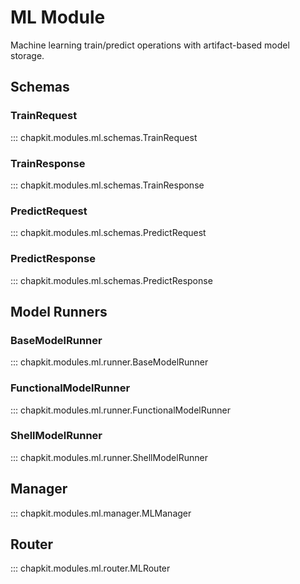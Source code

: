 # ML Module

Machine learning train/predict operations with artifact-based model storage.

## Schemas

### TrainRequest

::: chapkit.modules.ml.schemas.TrainRequest

### TrainResponse

::: chapkit.modules.ml.schemas.TrainResponse

### PredictRequest

::: chapkit.modules.ml.schemas.PredictRequest

### PredictResponse

::: chapkit.modules.ml.schemas.PredictResponse

## Model Runners

### BaseModelRunner

::: chapkit.modules.ml.runner.BaseModelRunner

### FunctionalModelRunner

::: chapkit.modules.ml.runner.FunctionalModelRunner

### ShellModelRunner

::: chapkit.modules.ml.runner.ShellModelRunner

## Manager

::: chapkit.modules.ml.manager.MLManager

## Router

::: chapkit.modules.ml.router.MLRouter
